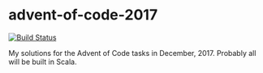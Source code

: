 # advent-of-code-2017

[![Build Status](https://travis-ci.org/kubukoz/advent-of-code-2017.svg?branch=master)](https://travis-ci.org/kubukoz/advent-of-code-2017)

My solutions for the Advent of Code tasks in December, 2017. Probably all will be built in Scala.
